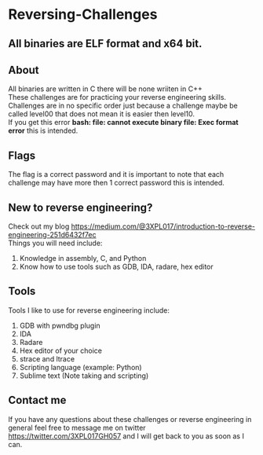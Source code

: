 # Reversing-Challenges

## All binaries are ELF format and x64 bit.

## About
All binaries are written in C there will be none wriiten in C++ <br />
These challenges are for practicing your reverse engineering skills. <br />
Challenges are in no specific order just because a challenge maybe be called level00 that does not mean it is easier then level10.<br /> 
If you get this error __bash: file: cannot execute binary file: Exec format error__ this is intended.

## Flags
The flag is a correct password and it is important to note that each challenge may have more then 1 correct password this is intended. <br />

## New to reverse engineering?
Check out my blog https://medium.com/@3XPL017/introduction-to-reverse-engineering-251d6432f7ec <br />
Things you will need include: <br />
1. Knowledge in assembly, C, and Python <br />
2. Know how to use tools such as GDB, IDA, radare, hex editor 

## Tools
Tools I like to use for reverse engineering include: <br />
1. GDB with pwndbg plugin <br />
2. IDA <br />
3. Radare <br />
4. Hex editor of your choice <br />
5. strace and ltrace <br />
6. Scripting language (example: Python) <br />
7. Sublime text (Note taking and scripting)

## Contact me
If you have any questions about these challenges or reverse engineering in general feel free to message me on twitter https://twitter.com/3XPL017GH057 and I will get back to you as soon as I can.
